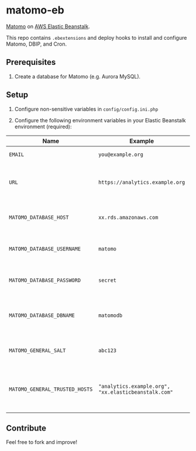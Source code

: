 # matomo-eb

[Matomo](https://matomo.org/) on [AWS Elastic Beanstalk](https://aws.amazon.com/elasticbeanstalk/).

This repo contains `.ebextensions` and deploy hooks to install and configure Matomo, DBIP, and Cron.

## Prerequisites

1. Create a database for Matomo (e.g. Aurora MySQL).

## Setup

1. Configure non-sensitive variables in `config/config.ini.php`

2. Configure the following environment variables in your Elastic Beanstalk environment (required):

| Name | Example | Description |
| ---- | ------- | ----------- |
| `EMAIL` | `you@example.org` | Used in cron job |
| `URL` | `https://analytics.example.org` | URL to your Matomo domain, used in cron job |
| `MATOMO_DATABASE_HOST` | `xx.rds.amazonaws.com` | Hostname for your Matomo database |
| `MATOMO_DATABASE_USERNAME` | `matomo` | Username for your Matomo database |
| `MATOMO_DATABASE_PASSWORD` | `secret` | Password for your Matomo database |
| `MATOMO_DATABASE_DBNAME` | `matomodb` | Database name for your Matomo database |
| `MATOMO_GENERAL_SALT` | `abc123` | 32 character random string |
| `MATOMO_GENERAL_TRUSTED_HOSTS` | `"analytics.example.org", "xx.elasticbeanstalk.com"` | All allowed Matomo domains, comma-delimited with quotes |

## Contribute

Feel free to fork and improve!
